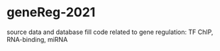 # geneReg-2021
source data and database fill code related to gene regulation: TF ChIP, RNA-binding, miRNA

